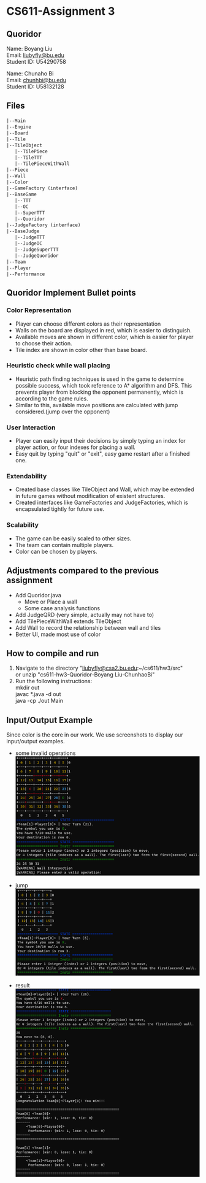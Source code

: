 # CS611-Assignment 3

## Quoridor
Name: Boyang Liu  
Email: liubyfly@bu.edu  
Student ID: U54290758

Name: Chunaho Bi  
Email: chunhbi@bu.edu   
Student ID: U58132128

## Files
```
|--Main
|--Engine
|--Board
|--Tile
|--TileObject
   |--TilePiece
   |--TileTTT
   |--TilePieceWithWall
|--Piece
|--Wall
|--Color
|--GameFactory (interface)
|--BaseGame
   |--TTT
   |--OC
   |--SuperTTT
   |--Quoridor
|--JudgeFactory (interface)
|--BaseJudge
   |--JudgeTTT
   |--JudgeOC
   |--JudgeSuperTTT
   |--JudgeQuoridor
|--Team
|--Player
|--Performance
```

## Quoridor Implement Bullet points
### Color Representation
- Player can choose different colors as their representation
- Walls on the board are displayed in red, which is easier to distinguish.
- Available moves are shown in different color, which is easier for player to choose their action.
- Tile index are shown in color other than base board.

### Heuristic check while wall placing
- Heuristic path finding techniques is used in the game to determine possible success, which took reference to A* algorithm and DFS. This prevents player from blocking the opponent permanently, which is according to the game rules.
- Similar to this, available move positions are calculated with jump considered.(jump over the opponent)

### User Interaction
- Player can easily input their decisions by simply typing an index for player action, or four indexes for placing a wall.
- Easy quit by typing "quit" or "exit", easy game restart after a finished one.

### Extendability
- Created base classes like TileObject and Wall, which may be extended in future games without modification of existent structures.
- Created interfaces like GameFactories and JudgeFactories, which is encapsulated tightly for future use.

### Scalability
- The game can be easily scaled to other sizes.
- The team can contain multiple players.
- Color can be chosen by players.

## Adjustments compared to the previous assignment
- Add Quoridor.java
  - Move or Place a wall
  - Some case analysis functions
- Add JudgeQRD (very simple, actually may not have to)
- Add TilePieceWithWall extends TileObject
- Add Wall to record the relationship between wall and tiles
- Better UI, made most use of color

## How to compile and run
1. Navigate to the directory "liubyfly@csa2.bu.edu:~/cs611/hw3/src"  
   or unzip "cs611-hw3-Quoridor-Boyang Liu-ChunhaoBi"
2. Run the following instructions:  
   mkdir out  
   javac *.java -d out  
   java -cp ./out Main

## Input/Output Example
Since color is the core in our work.
We use screenshots to display our input/output examples.

- some invalid operations  
![case](images/invalid_oprerations.png)  

- jump  
![jump](images/jump.png)  

- result   
![result](images/result.png)  

